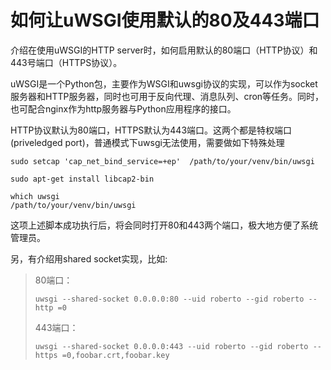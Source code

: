 
# 如何让uWSGI使用默认的80及443端口

介绍在使用uWSGI的HTTP server时，如何启用默认的80端口（HTTP协议）和443号端口（HTTPS协议）。

uWSGI是一个Python包，主要作为WSGI和uwsgi协议的实现，可以作为socket服务器和HTTP服务器，同时也可用于反向代理、消息队列、cron等任务。同时，也可配合nginx作为http服务器与Python应用程序的接口。

HTTP协议默认为80端口，HTTPS默认为443端口。这两个都是特权端口(priveledged port)，普通模式下uwsgi无法使用，需要做如下特殊处理
    
    
    sudo setcap 'cap_net_bind_service=+ep'  /path/to/your/venv/bin/uwsgi
    
    sudo apt-get install libcap2-bin
    
    which uwsgi
    /path/to/your/venv/bin/uwsgi

这项上述脚本成功执行后，将会同时打开80和443两个端口，极大地方便了系统管理员。

另，有介绍用shared socket实现，比如:

> 80端口：
> 
>     uwsgi --shared-socket 0.0.0.0:80 --uid roberto --gid roberto --http =0
> 
> 
> 443端口：
> 
>     uwsgi --shared-socket 0.0.0.0:443 --uid roberto --gid roberto --https =0,foobar.crt,foobar.key
> 

